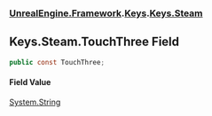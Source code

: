 ### [UnrealEngine.Framework](./UnrealEngine-Framework.md 'UnrealEngine.Framework').[Keys](./Keys.md 'UnrealEngine.Framework.Keys').[Keys.Steam](./Keys-Steam.md 'UnrealEngine.Framework.Keys.Steam')
## Keys.Steam.TouchThree Field
  
```csharp
public const TouchThree;
```
#### Field Value
[System.String](https://docs.microsoft.com/en-us/dotnet/api/System.String 'System.String')  
